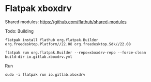 # Flatpak xboxdrv

Shared modules: https://github.com/flathub/shared-modules

Todo: Building

`flatpak install flathub org.flatpak.Builder org.freedesktop.Platform//22.08 org.freedesktop.Sdk//22.08`

`flatpak run org.flatpak.Builder --repo=xboxdrv-repo --force-clean build-dir io.gitlab.xboxdrv.yml`

Run

`sudo -i flatpak run io.gitlab.xboxdrv`
